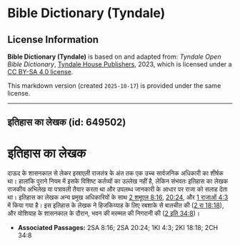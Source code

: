 # Bible Dictionary (Tyndale)

## License Information

**Bible Dictionary (Tyndale)** is based on and adapted from: _Tyndale Open Bible Dictionary_, [Tyndale House Publishers](https://tyndaleopenresources.com/), 2023, which is licensed under a [CC BY-SA 4.0 license](https://creativecommons.org/licenses/by-sa/4.0/legalcode.en).

This markdown version (created `2025-10-17`) is provided under the same license.



--------------------------------

## इतिहास का लेखक (id: 649502)

**इतिहास का लेखक**
==================

दाऊद के शासनकाल से लेकर इस्राएली राजतंत्र के अंत तक एक उच्च सार्वजनिक अधिकारी का शीर्षक था। हालांकि पुराने नियम में इसके विशिष्ट कर्तव्यों का उल्लेख नहीं है, लेकिन संभवतः इतिहास का लेखक राजकीय अभिलेख या पत्रावली तैयार करता था और उपलब्ध जानकारी के आधार पर राजा को सलाह देता था। इतिहास का लेखक अन्य प्रमुख अधिकारियों के साथ [2 शमूएल 8:16](https://ref.ly/2Sam8:16), [20:24](https://ref.ly/2Sam20:24), और [1 राजाओं 4:3](https://ref.ly/1Kgs4:3) में किया गया है। इस इतिहास के लेखक ने हिजकिय्याह के लिए रबशाके से बातचीत की ([2 रा 18:18](https://ref.ly/2Kgs18:18)), और योशियाह के शासनकाल के दौरान, भवन की मरम्मत की निगरानी की ([2 इति 34:8](https://ref.ly/2Chr34:8))।

* **Associated Passages:** 2SA 8:16; 2SA 20:24; 1KI 4:3; 2KI 18:18; 2CH 34:8

